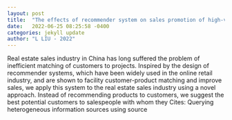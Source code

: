 ```yaml
---
layout: post
title:  "The effects of recommender system on sales promotion of high-value products: Evidence from a field experiment in the real estate industry"
date:   2022-06-25 08:25:58 -0400
categories: jekyll update
author: "L LIU - 2022"
---
```

Real estate sales industry in China has long suffered the problem of inefficient matching of customers to projects. Inspired by the design of recommender systems, which have been widely used in the online retail industry, and are shown to facility customer-product matching and improve sales, we apply this system to the real estate sales industry using a novel approach. Instead of recommending products to customers, we suggest the best potential customers to salespeople with whom they 
Cites: Querying heterogeneous information sources using source